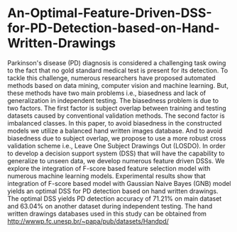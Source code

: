 # An-Optimal-Feature-Driven-DSS-for-PD-Detection-based-on-Hand-Written-Drawings
Parkinson's disease (PD) diagnosis is considered a challenging task owing to the fact that no gold standard medical test is present for its detection. To tackle this challenge, numerous researchers have proposed automated methods based on data mining, computer vision and machine learning. But, these methods have two main problems i.e., biasedness and lack of generalization in independent testing. The biasedness problem is due to two factors. The first factor is subject overlap between training and testing datasets caused by conventional validation methods. The second factor is imbalanced classes. In this paper, to avoid biasedness in the constructed models we utilize a balanced hand written images database. And to avoid biasedness due to subject overlap, we propose to use a more robust cross validation scheme i.e., Leave One Subject Drawings Out (LOSDO). In order to develop a decision support system (DSS) that will have the capability to generalize to unseen data, we develop numerous feature driven DSSs. We explore the integration of F-score based feature selection model with numerous machine learning models. Experimental results show that integration of F-score based model with Gaussian Naive Bayes (GNB) model yields an optimal DSS for PD detection based on hand written drawings. The optimal DSS yields PD detection accuracy of 71.21% on main dataset and 63.04% on another dataset during independent testing.
The hand written drawings databases used in this study can be obtained from http://wwwp.fc.unesp.br/~papa/pub/datasets/Handpd/
